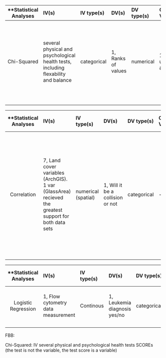 | **Statistical Analyses	|  IV(s)  |  IV type(s) |  DV(s)  |  DV type(s)  |  Control Var | Control Var type  | Question to be answered | _H0_ | alpha | link to paper **| 
|:----------:|:----------|:------------|:-------------|:-------------|:------------|:------------- |:------------------|:----:|:-------:|:-------|
Chi-Squared	| several physical and psychological health tests, including flexability and balance | categorical | 1, Ranks of values | numerical | 1, usual activity | categorical | 	Do participants in the Tai Chi Chuan (TCC) group's physical and psychological health is better than the control group after 12 weeks period  | Ranks test groups <= Ranks control group | 0.05 | [the effectiveness and safety of Tai Chi Chuan (TCC) on physical and psychological health of college students](http://journals.plos.org/plosone/article?id=10.1371/journal.pone.0132605) |
  |||||||||
  
| **Statistical Analyses	|  IV(s)  |  IV type(s) |  DV(s)  |  DV type(s)  |  Control Var | Control Var type  | Question to be answered | _H0_ | alpha | link to paper **| 
|:----------:|:----------|:------------|:-------------|:-------------|:------------|:------------- |:------------------|:----:|:-------:|:-------|
Correlation	| 7, Land cover variables (ArchGIS). 1 var (GlassArea) recieved the greatest support for both data sets | numerical (spatial) | 1, Will it be a collision or not | categorical | - | - | 	describe the magnitude of bird-bus shelter collisions in the city of Stillwater, Oklahoma and assess potential predictors of collision risk at urban areas | Ranks test groups <= Ranks control group | 0.05 | [Magnitude and correlates of bird collisions at glass bus shelters in an urban landscape](http://journals.plos.org/plosone/article?id=10.1371/journal.pone.0178667) |
  |||||||||

| **Statistical Analyses	|  IV(s)  |  IV type(s) |  DV(s)  |  DV type(s)  |  Control Var | Control Var type  | Question to be answered | _H0_ | alpha | link to paper **| 
|:----------:|:----------|:------------|:-------------|:-------------|:------------|:------------- |:------------------|:----:|:-------:|:-------|
Logistic Regression	| 1, Flow cytometry data measurement| Continous | 1, Leukemia diagnosis yes/no | categorical | - | - | Can Leukemia be predicted using Flow cytometry data measurements | Test Scores <= Mean Features| 0.05 | [Leukemia Prediction Using Sparse Logistic Regression](http://journals.plos.org/plosone/article?id=10.1371/journal.pone.0072932) |
  |||||||||

FBB:

Chi-Squared: IV several physical and psychological health tests SCOREs (the test is not the variable, the test score is a variable)
